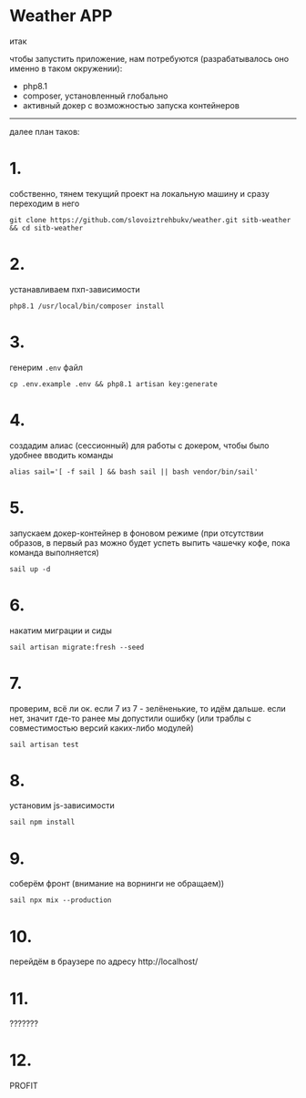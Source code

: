# Weather APP

итак

чтобы запустить приложение, нам потребуются (разрабатывалось оно именно в таком окружении):
- php8.1
- composer, установленный глобально
- активный докер с возможностью запуска контейнеров
____
далее план таков:
# 1.
собственно, тянем текущий проект на локальную машину и сразу переходим в него
```
git clone https://github.com/slovoiztrehbukv/weather.git sitb-weather && cd sitb-weather
```

# 2.
устанавливаем пхп-зависимости
```
php8.1 /usr/local/bin/composer install
```

# 3.
генерим `.env` файл
```
cp .env.example .env && php8.1 artisan key:generate
```

# 4.
создадим алиас (сессионный) для работы с докером, чтобы было удобнее вводить команды
```
alias sail='[ -f sail ] && bash sail || bash vendor/bin/sail'
```

# 5.
запускаем докер-контейнер в фоновом режиме (при отсутствии образов, в первый раз можно будет успеть выпить чашечку кофе, пока команда выполняется)
```
sail up -d
```

# 6.
накатим миграции и сиды
```
sail artisan migrate:fresh --seed
```

# 7.
проверим, всё ли ок. если 7 из 7 - зелёненькие, то идём дальше. если нет, значит где-то ранее мы допустили ошибку (или траблы с совместимостью версий каких-либо модулей)
```
sail artisan test
```

# 8.
установим js-зависимости
```
sail npm install
```

# 9.
соберём фронт (внимание на ворнинги не обращаем))
```
sail npx mix --production
```

# 10.
перейдём в браузере по адресу http://localhost/

# 11.
???????

# 12.
PROFIT
